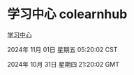 # 学习中心 colearnhub
[学习中心](http://219.139.197.74:56308/colearnhub/)

2024年 11月 01日 星期五 05:20:02 CST

2024年 10月 31日 星期四 21:20:02 GMT
